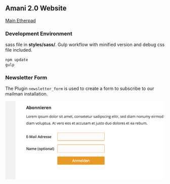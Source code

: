 ## Amani 2.0 Website
<a href="https://pad.stunkymonkey.de/p/amani_2.0">Main Etherpad</a>

### Development Environment
sass file in **styles/sass/**. Gulp workflow with minified version and debug css file included.

```
npm update
gulp
```
### Newsletter Form
The Plugin `newsletter_form` is used to create a form to subscribe to our mailman installation.

<img src="assets/02.png">

